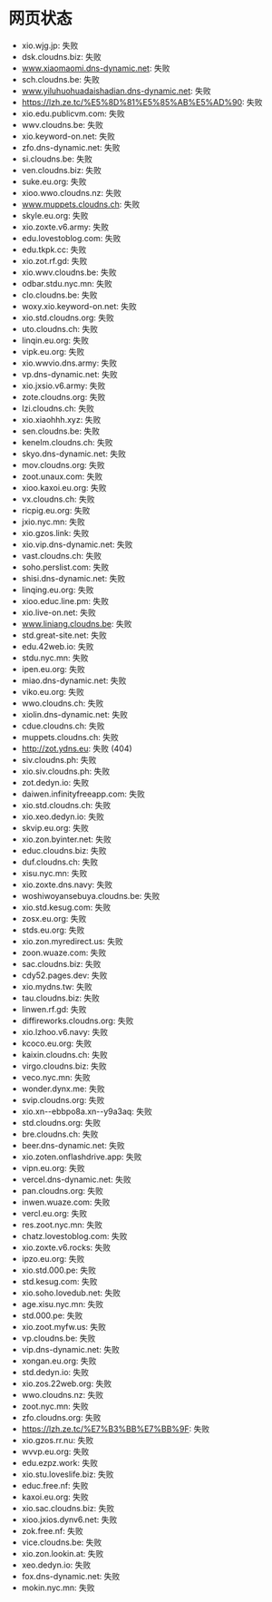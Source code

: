 # 网页状态
- xio.wjg.jp: 失败
- dsk.cloudns.biz: 失败
- www.xiaomaomi.dns-dynamic.net: 失败
- sch.cloudns.be: 失败
- www.yiluhuohuadaishadian.dns-dynamic.net: 失败
- https://lzh.ze.tc/%E5%8D%81%E5%85%AB%E5%AD%90: 失败
- xio.edu.publicvm.com: 失败
- wwv.cloudns.be: 失败
- xio.keyword-on.net: 失败
- zfo.dns-dynamic.net: 失败
- si.cloudns.be: 失败
- ven.cloudns.biz: 失败
- suke.eu.org: 失败
- xioo.wwo.cloudns.nz: 失败
- www.muppets.cloudns.ch: 失败
- skyle.eu.org: 失败
- xio.zoxte.v6.army: 失败
- edu.lovestoblog.com: 失败
- edu.tkpk.cc: 失败
- xio.zot.rf.gd: 失败
- xio.wwv.cloudns.be: 失败
- odbar.stdu.nyc.mn: 失败
- clo.cloudns.be: 失败
- woxy.xio.keyword-on.net: 失败
- xio.std.cloudns.org: 失败
- uto.cloudns.ch: 失败
- linqin.eu.org: 失败
- vipk.eu.org: 失败
- xio.wwvio.dns.army: 失败
- vp.dns-dynamic.net: 失败
- xio.jxsio.v6.army: 失败
- zote.cloudns.org: 失败
- lzi.cloudns.ch: 失败
- xio.xiaohhh.xyz: 失败
- sen.cloudns.be: 失败
- kenelm.cloudns.ch: 失败
- skyo.dns-dynamic.net: 失败
- mov.cloudns.org: 失败
- zoot.unaux.com: 失败
- xioo.kaxoi.eu.org: 失败
- vx.cloudns.ch: 失败
- ricpig.eu.org: 失败
- jxio.nyc.mn: 失败
- xio.gzos.link: 失败
- xio.vip.dns-dynamic.net: 失败
- vast.cloudns.ch: 失败
- soho.perslist.com: 失败
- shisi.dns-dynamic.net: 失败
- linqing.eu.org: 失败
- xioo.educ.line.pm: 失败
- xio.live-on.net: 失败
- www.liniang.cloudns.be: 失败
- std.great-site.net: 失败
- edu.42web.io: 失败
- stdu.nyc.mn: 失败
- ipen.eu.org: 失败
- miao.dns-dynamic.net: 失败
- viko.eu.org: 失败
- wwo.cloudns.ch: 失败
- xiolin.dns-dynamic.net: 失败
- cdue.cloudns.ch: 失败
- muppets.cloudns.ch: 失败
- http://zot.ydns.eu: 失败 (404)
- siv.cloudns.ph: 失败
- xio.siv.cloudns.ph: 失败
- zot.dedyn.io: 失败
- daiwen.infinityfreeapp.com: 失败
- xio.std.cloudns.ch: 失败
- xio.xeo.dedyn.io: 失败
- skvip.eu.org: 失败
- xio.zon.byinter.net: 失败
- educ.cloudns.biz: 失败
- duf.cloudns.ch: 失败
- xisu.nyc.mn: 失败
- xio.zoxte.dns.navy: 失败
- woshiwoyansebuya.cloudns.be: 失败
- xio.std.kesug.com: 失败
- zosx.eu.org: 失败
- stds.eu.org: 失败
- xio.zon.myredirect.us: 失败
- zoon.wuaze.com: 失败
- sac.cloudns.biz: 失败
- cdy52.pages.dev: 失败
- xio.mydns.tw: 失败
- tau.cloudns.biz: 失败
- linwen.rf.gd: 失败
- diffireworks.cloudns.org: 失败
- xio.lzhoo.v6.navy: 失败
- kcoco.eu.org: 失败
- kaixin.cloudns.ch: 失败
- virgo.cloudns.biz: 失败
- veco.nyc.mn: 失败
- wonder.dynx.me: 失败
- svip.cloudns.org: 失败
- xio.xn--ebbpo8a.xn--y9a3aq: 失败
- std.cloudns.org: 失败
- bre.cloudns.ch: 失败
- beer.dns-dynamic.net: 失败
- xio.zoten.onflashdrive.app: 失败
- vipn.eu.org: 失败
- vercel.dns-dynamic.net: 失败
- pan.cloudns.org: 失败
- inwen.wuaze.com: 失败
- vercl.eu.org: 失败
- res.zoot.nyc.mn: 失败
- chatz.lovestoblog.com: 失败
- xio.zoxte.v6.rocks: 失败
- ipzo.eu.org: 失败
- xio.std.000.pe: 失败
- std.kesug.com: 失败
- xio.soho.lovedub.net: 失败
- age.xisu.nyc.mn: 失败
- std.000.pe: 失败
- xio.zoot.myfw.us: 失败
- vp.cloudns.be: 失败
- vip.dns-dynamic.net: 失败
- xongan.eu.org: 失败
- std.dedyn.io: 失败
- xio.zos.22web.org: 失败
- wwo.cloudns.nz: 失败
- zoot.nyc.mn: 失败
- zfo.cloudns.org: 失败
- https://lzh.ze.tc/%E7%B3%BB%E7%BB%9F: 失败
- xio.gzos.rr.nu: 失败
- wvvp.eu.org: 失败
- edu.ezpz.work: 失败
- xio.stu.loveslife.biz: 失败
- educ.free.nf: 失败
- kaxoi.eu.org: 失败
- xio.sac.cloudns.biz: 失败
- xioo.jxios.dynv6.net: 失败
- zok.free.nf: 失败
- vice.cloudns.be: 失败
- xio.zon.lookin.at: 失败
- xeo.dedyn.io: 失败
- fox.dns-dynamic.net: 失败
- mokin.nyc.mn: 失败
